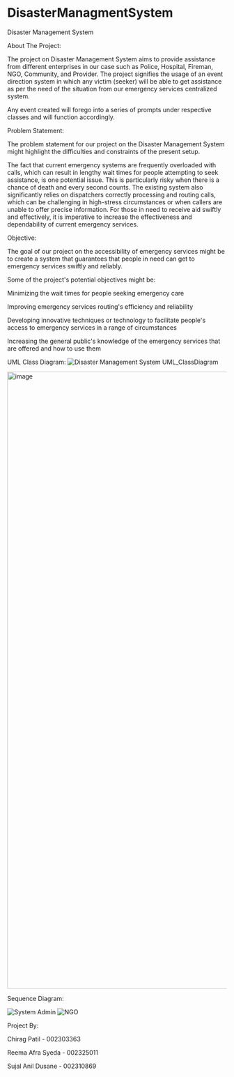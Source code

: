 # DisasterManagmentSystem

Disaster Management System 

 
About The Project: 

The project on Disaster Management System aims to provide assistance from different enterprises in our case such as Police, Hospital, Fireman, NGO, Community, and Provider. The project signifies the usage of an event direction system in which any victim (seeker) will be able to get assistance as per the need of the situation from our emergency services centralized system. 

Any event created will forego into a series of prompts under respective classes and will function accordingly. 

 

Problem Statement: 

The problem statement for our project on the Disaster Management System might highlight the difficulties and constraints of the present setup. 

The fact that current emergency systems are frequently overloaded with calls, which can result in lengthy wait times for people attempting to seek assistance, is one potential issue. This is particularly risky when there is a chance of death and every second counts. The existing system also significantly relies on dispatchers correctly processing and routing calls, which can be challenging in high-stress circumstances or when callers are unable to offer precise information. For those in need to receive aid swiftly and effectively, it is imperative to increase the effectiveness and dependability of current emergency services. 

 

Objective: 

The goal of our project on the accessibility of emergency services might be to create a system that guarantees that people in need can get to emergency services swiftly and reliably. 

Some of the project's potential objectives might be: 

Minimizing the wait times for people seeking emergency care 

Improving emergency services routing's efficiency and reliability 

Developing innovative techniques or technology to facilitate people's access to emergency services in a range of circumstances 

Increasing the general public's knowledge of the emergency services that are offered and how to use them 

 

 

 

 

 

UML Class Diagram: 
![Disaster Management System UML_ClassDiagram](https://user-images.githubusercontent.com/114840634/206963872-fac24eb9-df83-4139-b175-88ab517845d1.jpg)

<img width="1416" alt="image" src="https://github.com/user-attachments/assets/76c9ea04-9450-4ae3-87d3-9ee5b2e1998e">



 

 

 

Sequence Diagram: 
 
![System Admin](https://user-images.githubusercontent.com/114840634/206964043-437c732b-3abb-4aca-85ff-3d1b84a64a84.jpg)
![NGO](https://user-images.githubusercontent.com/114840634/206964072-2d2dd540-cade-46d1-bb10-8ba2e926e65a.jpg)

 

 

 

 

 


 

 

 

 

 

 

 

 

 

 

 

 

 

 

 

 

 

 

 

 

 

 

 

 

 

 

 

 

 

 

 

 

 

 


 

 

 

 

 

 

Project By: 

Chirag Patil - 002303363

Reema Afra Syeda - 002325011

Sujal Anil Dusane - 002310869
